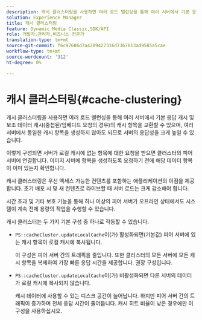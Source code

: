 ```yaml
---
description: 캐시 클러스터링을 사용하면 여러 로드 밸런싱을 통해 여러 서버에서 기본 응답 캐시 및 보조 데이터 캐시(중첩된/임베디드 요청의 경우)의 캐시 항목을 교환할 수 있으며, 여러 서버에서 동일한 캐시 항목을 생성하지 않아도 되므로 서버의 응답성을 크게 높일 수 있습니다.
solution: Experience Manager
title: 캐시 클러스터링
feature: Dynamic Media Classic,SDK/API
role: 개발자,관리자,비즈니스 전문가
translation-type: tm+mt
source-git-commit: f6c97606d7a4209427316d7367013ad9585a5cae
workflow-type: tm+mt
source-wordcount: '312'
ht-degree: 0%

---
```



# 캐시 클러스터링{#cache-clustering}

캐시 클러스터링을 사용하면 여러 로드 밸런싱을 통해 여러 서버에서 기본 응답 캐시 및 보조 데이터 캐시(중첩된/임베디드 요청의 경우)의 캐시 항목을 교환할 수 있으며, 여러 서버에서 동일한 캐시 항목을 생성하지 않아도 되므로 서버의 응답성을 크게 높일 수 있습니다.

이렇게 구성되면 서버가 로컬 캐시에 없는 항목에 대한 요청을 받으면 클러스터의 피어 서버에 연결합니다. 이미지 서버에 항목을 생성하도록 요청하기 전에 해당 데이터 항목이 이미 있는지 확인합니다.

캐시 클러스터링은 우선 액세스 가능한 컨텐츠를 포함하는 애플리케이션의 이점을 제공합니다. 초기 배포 시 및 새 컨텐츠로 라이브할 때 서버 로드는 크게 감소해야 합니다.

시간 초과 및 기타 보호 기능을 통해 하나 이상의 피어 서버가 오프라인 상태에서도 시스템이 계속 전체 용량의 작업을 수행할 수 있습니다.

캐시 클러스터는 두 가지 기본 구성 중 하나로 작동할 수 있습니다.

* `PS::cacheCluster.updateLocalCache`이(가) 활성화되면(기본값) 피어 서버에 있는 캐시 항목이 로컬 캐시에 복사됩니다.

   이 구성은 피어 서버 간의 트래픽을 줄입니다. 또한 클러스터의 모든 서버에 모든 캐시 항목을 복제하여 가장 빠른 응답 시간을 제공합니다. 권장 구성입니다.

* `PS::cacheCluster.updateLocalCache`이(가) 비활성화되면 다른 서버의 데이터가 로컬 캐시에 복사되지 않습니다.

   캐시 데이터에 사용할 수 있는 디스크 공간이 늘어납니다. 하지만 피어 서버 간의 트래픽이 증가하며 전체 응답 시간이 줄어듭니다. 캐시 히트 비율이 낮은 경우에만 이 구성을 사용하십시오.

